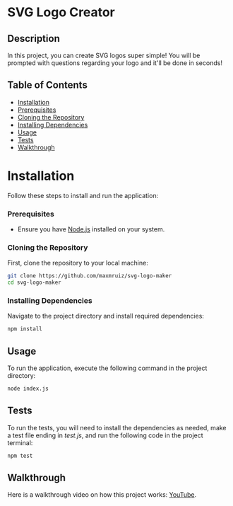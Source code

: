 # SVG Logo Creator

## Description
In this project, you can create SVG logos super simple! You will be prompted with questions regarding your logo and it'll be done in seconds!

## Table of Contents
- [Installation](#installation)
- [Prerequisites](#prerequisites)
- [Cloning the Repository](#cloning-the-repository)
- [Installing Dependencies](#installing-dependencies)
- [Usage](#usage)
- [Tests](#tests)
- [Walkthrough](#walkthrough)

# Installation

Follow these steps to install and run the application:

### Prerequisites

- Ensure you have [Node.js](https://nodejs.org/) installed on your system.

### Cloning the Repository

First, clone the repository to your local machine:

```bash
git clone https://github.com/maxmruiz/svg-logo-maker
cd svg-logo-maker
```

### Installing Dependencies

Navigate to the project directory and install required dependencies:

```bash
npm install
```

## Usage

To run the application, execute the following command in the project directory:

```bash
node index.js
```

## Tests

To run the tests, you will need to install the dependencies as needed, make a test file ending in *test.js*, and run the following code in the project terminal:

```bash
npm test
```

## Walkthrough

Here is a walkthrough video on how this project works: [YouTube]().